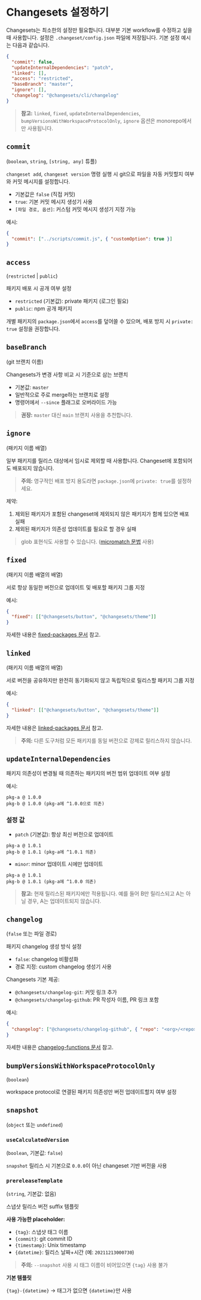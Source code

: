 # Changesets 설정하기

Changesets는 최소한의 설정만 필요합니다. 대부분 기본 workflow를 수정하고 싶을 때 사용합니다. 설정은 `.changeset/config.json` 파일에 저장됩니다. 기본 설정 예시는 다음과 같습니다.

```json
{
  "commit": false,
  "updateInternalDependencies": "patch",
  "linked": [],
  "access": "restricted",
  "baseBranch": "master",
  "ignore": [],
  "changelog": "@changesets/cli/changelog"
}
```

> **참고:** `linked`, `fixed`, `updateInternalDependencies`, `bumpVersionsWithWorkspaceProtocolOnly`, `ignore` 옵션은 monorepo에서만 사용됩니다.

## `commit`

(`boolean`, `string`, `[string, any]` 튜플)

`changeset add`, `changeset version` 명령 실행 시 git으로 파일을 자동 커밋할지 여부와 커밋 메시지를 설정합니다.

* 기본값은 `false` (직접 커밋)
* `true`: 기본 커밋 메시지 생성기 사용
* `[파일 경로, 옵션]`: 커스텀 커밋 메시지 생성기 지정 가능

예시:

```json
{
  "commit": ["../scripts/commit.js", { "customOption": true }]
}
```

## `access`

(`restricted` | `public`)

패키지 배포 시 공개 여부 설정

* `restricted` (기본값): private 패키지 (로그인 필요)
* `public`: npm 공개 패키지

개별 패키지의 `package.json`에서 `access`를 덮어쓸 수 있으며, 배포 방지 시 `private: true` 설정을 권장합니다.

## `baseBranch`

(git 브랜치 이름)

Changesets가 변경 사항 비교 시 기준으로 삼는 브랜치

* 기본값: `master`
* 일반적으로 주로 merge하는 브랜치로 설정
* 명령어에서 `--since` 플래그로 오버라이드 가능

> **권장:** `master` 대신 `main` 브랜치 사용을 추천합니다.

## `ignore`

(패키지 이름 배열)

일부 패키지를 릴리스 대상에서 임시로 제외할 때 사용합니다. Changeset에 포함되어도 배포되지 않습니다.

> **주의:** 영구적인 배포 방지 용도라면 `package.json`에 `private: true`를 설정하세요.

제약:

1. 제외된 패키지가 포함된 changeset에 제외되지 않은 패키지가 함께 있으면 배포 실패
2. 제외된 패키지가 의존성 업데이트를 필요로 할 경우 실패

> glob 표현식도 사용할 수 있습니다. ([micromatch 문법](https://www.npmjs.com/package/micromatch) 사용)

## `fixed`

(패키지 이름 배열의 배열)

서로 항상 동일한 버전으로 업데이트 및 배포할 패키지 그룹 지정

예시:

```json
{
  "fixed": [["@changesets/button", "@changesets/theme"]]
}
```

자세한 내용은 [fixed-packages 문서](/fixed-packages) 참고.

## `linked`

(패키지 이름 배열의 배열)

서로 버전을 공유하지만 완전히 동기화되지 않고 독립적으로 릴리스할 패키지 그룹 지정

예시:

```json
{
  "linked": [["@changesets/button", "@changesets/theme"]]
}
```

자세한 내용은 [linked-packages 문서](/linked-packages) 참고.

> **주의:** 다른 도구처럼 모든 패키지를 동일 버전으로 강제로 릴리스하지 않습니다.

## `updateInternalDependencies`

패키지 의존성이 변경될 때 의존하는 패키지의 버전 범위 업데이트 여부 설정

예시:

```
pkg-a @ 1.0.0
pkg-b @ 1.0.0 (pkg-a에 ^1.0.0으로 의존)
```

### 설정 값

* `patch` (기본값): 항상 최신 버전으로 업데이트

```
pkg-a @ 1.0.1
pkg-b @ 1.0.1 (pkg-a에 ^1.0.1 의존)
```

* `minor`: minor 업데이트 시에만 업데이트

```
pkg-a @ 1.0.1
pkg-b @ 1.0.1 (pkg-a에 ^1.0.0 의존)
```

> **참고:** 현재 릴리스된 패키지에만 적용됩니다. 예를 들어 B만 릴리스되고 A는 아닐 경우, A는 업데이트되지 않습니다.

## `changelog`

(`false` 또는 파일 경로)

패키지 changelog 생성 방식 설정

* `false`: changelog 비활성화
* 경로 지정: custom changelog 생성기 사용

Changesets 기본 제공:

* `@changesets/changelog-git`: 커밋 링크 추가
* `@changesets/changelog-github`: PR 작성자 이름, PR 링크 포함

예시:

```json
{
  "changelog": ["@changesets/changelog-github", { "repo": "<org>/<repo>" }]
}
```

자세한 내용은 [changelog-functions 문서](/modifying-changelog-format) 참고.

## `bumpVersionsWithWorkspaceProtocolOnly`

(`boolean`)

workspace protocol로 연결된 패키지 의존성만 버전 업데이트할지 여부 설정

## `snapshot`

(`object` 또는 `undefined`)

### `useCalculatedVersion`

(`boolean`, 기본값: `false`)

`snapshot` 릴리스 시 기본으로 `0.0.0`이 아닌 changeset 기반 버전을 사용

### `prereleaseTemplate`

(`string`, 기본값: 없음)

스냅샷 릴리스 버전 suffix 템플릿

**사용 가능한 placeholder:**

* `{tag}`: 스냅샷 태그 이름
* `{commit}`: git commit ID
* `{timestamp}`: Unix timestamp
* `{datetime}`: 릴리스 날짜+시간 (예: `20211213000730`)

> **주의:** `--snapshot` 사용 시 태그 이름이 비어있으면 `{tag}` 사용 불가

**기본 템플릿**

`{tag}-{datetime}` → 태그가 없으면 `{datetime}`만 사용

